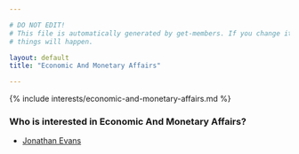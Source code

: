 ```yaml
---

# DO NOT EDIT!
# This file is automatically generated by get-members. If you change it, bad
# things will happen.

layout: default
title: "Economic And Monetary Affairs"

---
```


{% include interests/economic-and-monetary-affairs.md %}

### Who is interested in Economic And Monetary Affairs?


* [Jonathan Evans](members/jonathan-evans.html)
